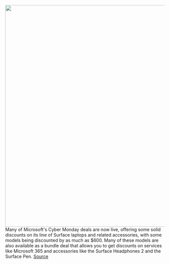 <img src='https://cdn.vox-cdn.com/thumbor/MwtvIBx1Tf6UA2FGp0y7sBVV6zc=/0x0:2040x1360/1200x800/filters:focal(857x517:1183x843)/cdn.vox-cdn.com/uploads/chorus_image/image/70179719/akrales_190930_3688_0218.0.jpg' width='700px' /><br/>
Many of Microsoft's Cyber Monday deals are now live, offering some solid discounts on its line of Surface laptops and related accessories, with some models being discounted by as much as $600. Many of these models are also available as a bundle deal that allows you to get discounts on services like Microsoft 365 and accessories like the Surface Headphones 2 and the Surface Pen.
<a href='https://www.theverge.com/22796308/microsoft-black-friday-2021-deals-laptops-cyber-monday'> Source <a/>